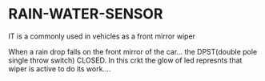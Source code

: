 # RAIN-WATER-SENSOR
IT is a commonly used in vehicles as a front mirror wiper 

When a rain drop falls on the  front mirror of the car... the DPST(double pole single throw switch) CLOSED.
In this crkt the glow of led represnts that wiper is active to do its work....

